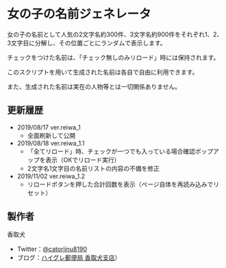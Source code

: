# 女の子の名前ジェネレータ

女の子の名前として人気の2文字名約300件、3文字名約900件をそれぞれ1、2、3文字目に分解し、その位置ごとにランダムで表示します。

チェックをつけた名前は、「チェック無しのみリロード」時には保持されます。

このスクリプトを用いて生成された名前は各自で自由に利用できます。

また、生成された名前は実在の人物等とは一切関係ありません。

## 更新履歴

- 2019/08/17 ver.reiwa_1
  - 全面刷新して公開
- 2019/08/18 ver.reiwa_1.1
  - 「全てリロード」時、チェックが一つでも入っている場合確認ポップアップを表示（OKでリロード実行）
  - 2文字名1文字目の名前リストの内容の不備を修正
- 2019/11/02 ver.reiwa_1.2
  - リロードボタンを押した合計回数を表示（ページ自体を再読み込みでリセット）

## 製作者

香取犬
- Twitter：[@catoriinu8190](https://twitter.com/catoriinu8190)
- ブログ：[ハイグレ郵便局 香取犬支店](http://highglepostoffice.blog.fc2.com/)）
